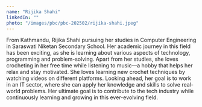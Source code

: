 ```yaml
---
name: "Rijika Shahi"
linkedIn: ""
photo: "/images/pbc/pbc-202502/rijika-shahi.jpeg"
---
```


From Kathmandu, Rijika Shahi pursuing her studies in Computer Engineering in Saraswati Niketan Secondary School. Her academic journey in this field has been exciting, as she is learning about various aspects of technology, programming and problem-solving. Apart from her studies, she loves crocheting in her free time while listening to music—a hobby that helps her relax and stay motivated. She loves learning new crochet techniques by watching videos on different platforms. Looking ahead, her goal is to work in an IT sector, where she can apply her knowledge and skills to solve real-world problems. Her ultimate goal is to contribute to the tech industry while continuously learning and growing in this ever-evolving field.
